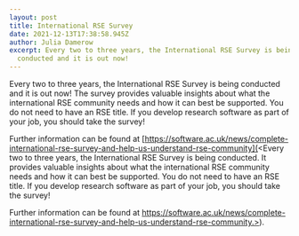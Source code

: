 ```yaml
---
layout: post
title: International RSE Survey
date: 2021-12-13T17:38:58.945Z
author: Julia Damerow
excerpt: Every two to three years, the International RSE Survey is being
  conducted and it is out now!
---
```

Every two to three years, the International RSE Survey is being conducted and it is out now! The survey provides valuable insights about what the international RSE community needs and how it can best be supported. You do not need to have an RSE title. If you develop research software as part of your job, you should take the survey!

Further information can be found at [https://software.ac.uk/news/complete-international-rse-survey-and-help-us-understand-rse-community](<Every two to three years, the International RSE Survey is being conducted. It provides valuable insights about what the international RSE community needs and how it can best be supported. You do not need to have an RSE title. If you develop research software as part of your job, you should take the survey!

Further information can be found at https://software.ac.uk/news/complete-international-rse-survey-and-help-us-understand-rse-community.>).